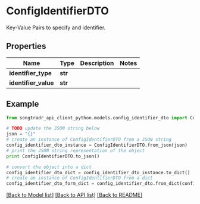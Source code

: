# ConfigIdentifierDTO

Key-Value Pairs to specify and identifier.

## Properties

Name | Type | Description | Notes
------------ | ------------- | ------------- | -------------
**identifier_type** | **str** |  | 
**identifier_value** | **str** |  | 

## Example

```python
from songtradr_api_client_python.models.config_identifier_dto import ConfigIdentifierDTO

# TODO update the JSON string below
json = "{}"
# create an instance of ConfigIdentifierDTO from a JSON string
config_identifier_dto_instance = ConfigIdentifierDTO.from_json(json)
# print the JSON string representation of the object
print ConfigIdentifierDTO.to_json()

# convert the object into a dict
config_identifier_dto_dict = config_identifier_dto_instance.to_dict()
# create an instance of ConfigIdentifierDTO from a dict
config_identifier_dto_form_dict = config_identifier_dto.from_dict(config_identifier_dto_dict)
```
[[Back to Model list]](../README.md#documentation-for-models) [[Back to API list]](../README.md#documentation-for-api-endpoints) [[Back to README]](../README.md)


